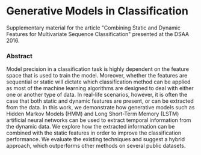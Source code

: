 # Generative Models in Classification
Supplementary material for the article "Combining Static and Dynamic Features for Multivariate Sequence Classification" presented at the DSAA 2016.

### Abstract
Model precision in a classification task is highly dependent on the feature space that is used to train the model. Moreover, whether the features are sequential or static will dictate which classification method can be applied as most of the machine learning algorithms are designed to deal with either one or another type of data. In real-life scenarios, however, it is often the case that both static and dynamic features are present, or can be extracted from the data. In this work, we demonstrate how generative models such as Hidden Markov Models (HMM) and Long Short-Term Memory (LSTM) artificial neural networks can be used to extract temporal information from the dynamic data. We explore how the extracted information can be combined with the static features in order to improve the classification performance. We evaluate the existing techniques and suggest a hybrid approach, which outperforms other methods on several public datasets.

